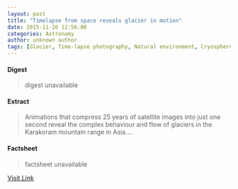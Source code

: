 ```yaml
---
layout: post
title: "Timelapse from space reveals glacier in motion"
date: 2015-11-26 12:56:00
categories: Astronomy
author: unknown author
tags: [Glacier, Time-lapse photography, Natural environment, Cryosphere, Karakoram, Animation, Climate change, GIF, Satellite imagery, Mountain, Climate, Satellite, Ice calving, Earth sciences]
---
```



#### Digest
>digest unavailable

#### Extract
>Animations that compress 25 years of satellite images into just one second reveal the complex behaviour and flow of glaciers in the Karakoram mountain range in Asia....

#### Factsheet
>factsheet unavailable

[Visit Link](http://www.esa.int/Our_Activities/Observing_the_Earth/Timelapse_from_space_reveals_glacier_in_motion)



